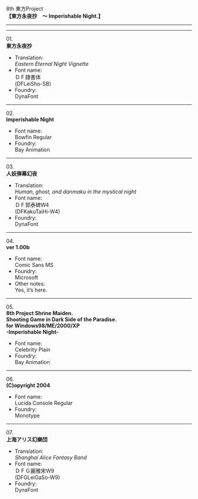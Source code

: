 8th 東方Project  
**【東方永夜抄　～ Imperishable Night.】**

---  
---

01\.  
**東方永夜抄**
  - Translation:  
*Eastern Eternal Night Vignette*
  - Font name:  
ＤＦ隷書体  
(DFLeiSho-SB)
  - Foundry:  
DynaFont

---

02\.  
**Imperishable Night**
  - Font name:  
Bowfin Regular
  - Foundry:  
Bay Animation

---

03\.  
**人妖弾幕幻夜**
  - Translation:  
*Human, ghost, and danmaku in the mystical night*
  - Font name:  
ＤＦ郭泰碑W4  
(DFKakuTaiHi-W4)
  - Foundry:  
DynaFont

---

04\.  
**ver 1.00b**
  - Font name:  
Comic Sans MS
  - Foundry:  
Microsoft
  - Other notes:  
Yes, it’s here.

---

05\.  
**8th Project Shrine Maiden.**  
**Shooting Game in Dark Side of the Paradise.**  
**for Windows98/ME/2000/XP**  
**-Imperishable Night-**
  - Font name:  
Celebrity Plain
  - Foundry:  
Bay Animation

---

06\.  
**(C)opyright 2004**  
  - Font name:  
Lucida Console Regular
  - Foundry:  
Monotype

---

07\.  
**上海アリス幻樂団**
  - Translation:  
*Shanghai Alice Fantasy Band*
  - Font name:  
ＤＦＧ麗雅宋W9  
(DFGLeiGaSo-W9)
  - Foundry:  
DynaFont
